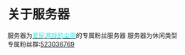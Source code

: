 <!--
 * @Author: LinRan me@ranawa.com
 * @Date: 2024-05-03 10:24:28
 * @LastEditors: LinRan me@ranawa.com
 * @LastEditTime: 2024-07-04 23:38:27
 * @FilePath: \docs\docs\关于.md
 * 
 * Copyright (c) 2024 by $LinRan, All Rights Reserved. 
-->
# **关于服务器**  
 

服务器为[<span style='color:#29e3e3;'>爱玩游戏的尘甲</span>](https://space.bilibili.com/12325142)的专属粉丝服务器
服务器为休闲类型  
专属粉丝群:[523036769](http://qm.qq.com/cgi-bin/qm/qr?_wv=1027&k=0CtvzZzU9odfMQqZhvOpZDUkl9hMy1KX&authKey=ZCUGZRSB31eOP%2FPXBSR17ogeONYCpJoRW47uRu6FrBHdnhXMUrpvrxQh6tqEED4u&noverify=0&group_code=523036769)  
